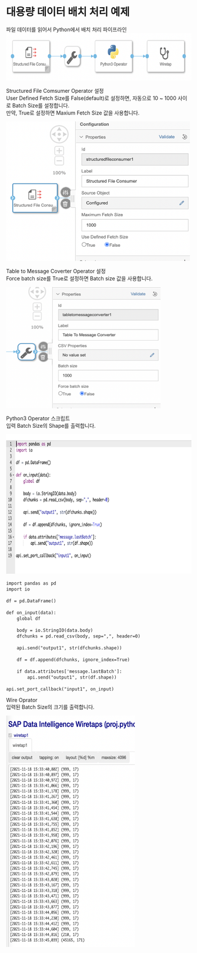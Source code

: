 # 대용량 데이터 배치 처리 예제

파일 데이터를 읽어서 Python에서 배치 처리 파이프라인<br>
<img src="images/largedata_pipeline.png" width="620" height="130"/>

Structured File Comsumer Operator 설정<br>
User Defined Fetch Size를 False(default)로 설정하면, 자동으로 10 ~ 1000 사이로 Batch Size를 설정합니다.<br>
만약, True로 설정하면 Maxium Fetch Size 값을 사용합니다.<br>

<img src="images/largedata_1.png" width="500" height="380"/>

Table to Message Coverter Operator 설정<br>
Force batch size를 True로 설정하면 Batch size 값을 사용합니다.<br>

<img src="images/largedata_2.png" width="420" height="330"/>

Python3 Operator 스크립트<br>
입력 Batch Size의 Shape를 출력합니다.<br>

<img src="images/largedata_3.png" width="750" height="380"/>

```shell
import pandas as pd
import io

df = pd.DataFrame()

def on_input(data):
    global df
    
    body = io.StringIO(data.body)
    dfchunks = pd.read_csv(body, sep=",", header=0)

    api.send("output1", str(dfchunks.shape))
    
    df = df.append(dfchunks, ignore_index=True)
    
    if data.attributes['message.lastBatch']:
        api.send("output1", str(df.shape))
    
api.set_port_callback("input1", on_input)
```

Wire Oprator<br>
입력된 Batch Size의 크기를 출력합니다.<br>

<img src="images/largedata_4.png" width="350" height="630"/>
